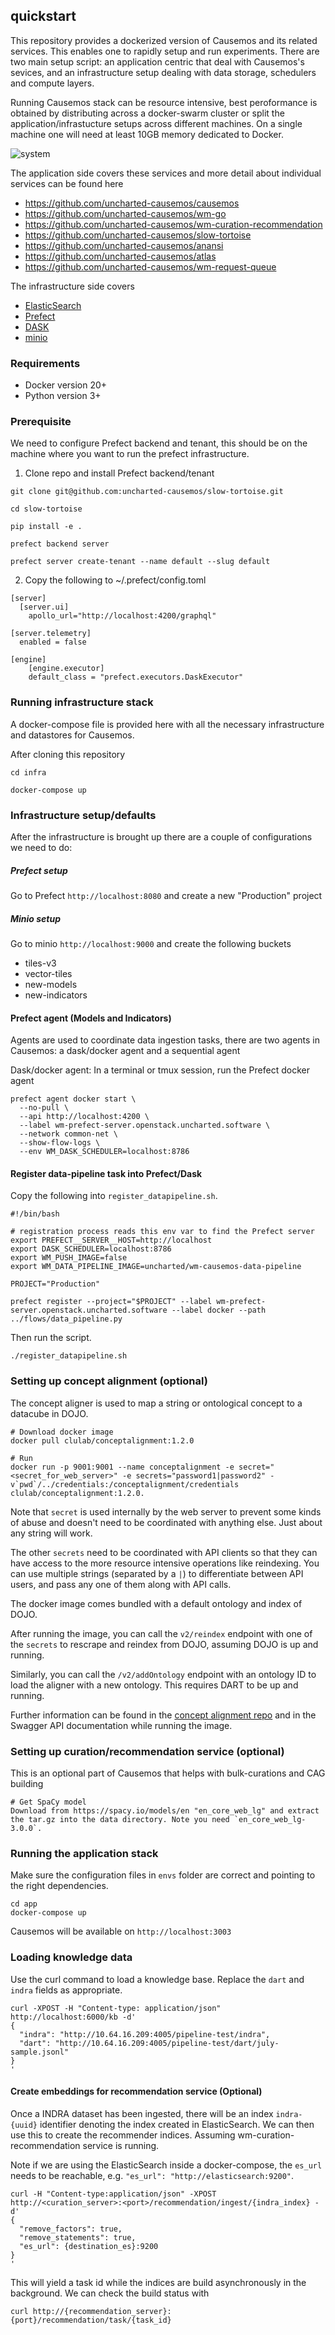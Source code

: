 ## quickstart
This repository provides a dockerized version of Causemos and its related services. This enables one to rapidly setup and run experiments. There are two main setup script: an application centric that deal with Causemos's sevices, and an infrastructure setup dealing with data storage, schedulers and compute layers. 

Running Causemos stack can be resource intensive, best peroformance is obtained by distributing across a docker-swarm cluster or split the application/infrastucture setups across different machines. On a single machine one will need at least 10GB memory dedicated to Docker.


![system](images/system.png)

The application side covers these services and more detail about individual services can be found here
- https://github.com/uncharted-causemos/causemos
- https://github.com/uncharted-causemos/wm-go
- https://github.com/uncharted-causemos/wm-curation-recommendation
- https://github.com/uncharted-causemos/slow-tortoise
- https://github.com/uncharted-causemos/anansi
- https://github.com/uncharted-causemos/atlas
- https://github.com/uncharted-causemos/wm-request-queue

The infrastructure side covers
- [ElasticSearch](https://www.elastic.co/what-is/elasticsearch)
- [Prefect](https://www.prefect.io/)
- [DASK](https://dask.org/)
- [minio](https://min.io/)


### Requirements
- Docker version 20+
- Python version 3+

### Prerequisite
We need to configure Prefect backend and tenant, this should be on the machine where you want to run the prefect infrastructure.

1. Clone repo and install Prefect backend/tenant

```
git clone git@github.com:uncharted-causemos/slow-tortoise.git

cd slow-tortoise

pip install -e .

prefect backend server

prefect server create-tenant --name default --slug default
```


2. Copy the following to ~/.prefect/config.toml

```
[server]
  [server.ui]
    apollo_url="http://localhost:4200/graphql"

[server.telemetry]
  enabled = false

[engine]
    [engine.executor]
    default_class = "prefect.executors.DaskExecutor"
```


### Running infrastructure stack
A docker-compose file is provided here with all the necessary infrastructure and datastores for Causemos. 

After cloning this repository

```
cd infra

docker-compose up
```

### Infrastructure setup/defaults
After the infrastructure is brought up there are a couple of configurations we need to do:

##### Prefect setup
Go to Prefect `http://localhost:8080` and create a new "Production" project

##### Minio setup
Go to minio `http://localhost:9000` and create the following buckets
 - tiles-v3
 - vector-tiles
 - new-models
 - new-indicators


#### Prefect agent (Models and Indicators)
Agents are used to coordinate data ingestion tasks, there are two agents in Causemos: a dask/docker agent and a sequential agent

Dask/docker agent: In a terminal or tmux session, run the Prefect docker agent
```
prefect agent docker start \
  --no-pull \
  --api http://localhost:4200 \
  --label wm-prefect-server.openstack.uncharted.software \
  --network common-net \
  --show-flow-logs \
  --env WM_DASK_SCHEDULER=localhost:8786
```

#### Register data-pipeline task into Prefect/Dask
Copy the following into `register_datapipeline.sh`.
```
#!/bin/bash

# registration process reads this env var to find the Prefect server
export PREFECT__SERVER__HOST=http://localhost
export DASK_SCHEDULER=localhost:8786
export WM_PUSH_IMAGE=false
export WM_DATA_PIPELINE_IMAGE=uncharted/wm-causemos-data-pipeline

PROJECT="Production"

prefect register --project="$PROJECT" --label wm-prefect-server.openstack.uncharted.software --label docker --path ../flows/data_pipeline.py
```

Then run the script.
```
./register_datapipeline.sh
```

### Setting up concept alignment (optional)

The concept aligner is used to map a string or ontological concept to a datacube in DOJO.

```
# Download docker image
docker pull clulab/conceptalignment:1.2.0

# Run
docker run -p 9001:9001 --name conceptalignment -e secret="<secret_for_web_server>" -e secrets="password1|password2" -v`pwd`/../credentials:/conceptalignment/credentials clulab/conceptalignment:1.2.0.
```

Note that `secret` is used internally by the web server to prevent some kinds of abuse and doesn't need to be coordinated with anything else. Just about any string will work.

The other `secrets` need to be coordinated with API clients so that they can have access to the more resource intensive operations like reindexing. You can use multiple strings (separated by a `|`) to differentiate between API users, and pass any one of them along with API calls.

The docker image comes bundled with a default ontology and index of DOJO.

After running the image, you can call the `v2/reindex` endpoint with one of the `secrets` to rescrape and reindex from DOJO, assuming DOJO is up and running.

Similarly, you can call the `/v2/addOntology` endpoint with an ontology ID to load the aligner with a new ontology. This requires DART to be up and running.

Further information can be found in the [concept alignment repo](https://github.com/clulab/ConceptAlignment) and in the Swagger API documentation while running the image.

### Setting up curation/recommendation service (optional)
This is an optional part of Causemos that helps with bulk-curations and CAG building

```
# Get SpaCy model
Download from https://spacy.io/models/en "en_core_web_lg" and extract the tar.gz into the data directory. Note you need `en_core_web_lg-3.0.0`.
```


### Running the application stack
Make sure the configuration files in `envs` folder are correct and pointing to the right dependencies.

```
cd app 
docker-compose up
```
Causemos will be available on `http://localhost:3003`



### Loading knowledge data
Use the curl command to load a knowledge base. Replace the `dart` and `indra` fields as appropriate. 

```
curl -XPOST -H "Content-type: application/json" http://localhost:6000/kb -d'
{
  "indra": "http://10.64.16.209:4005/pipeline-test/indra",
  "dart": "http://10.64.16.209:4005/pipeline-test/dart/july-sample.jsonl"
}
'
```

#### Create embeddings for recommendation service (Optional)
Once a INDRA dataset has been ingested, there will be an index `indra-{uuid}` identifier denoting the index created in ElasticSearch. We can then use this to create the recommender indices. Assuming wm-curation-recommendation service is running.

Note if we are using the ElasticSearch inside a docker-compose, the `es_url` needs to be reachable, e.g.  `"es_url": "http://elasticsearch:9200"`.

```
curl -H "Content-type:application/json" -XPOST http://<curation_server>:<port>/recommendation/ingest/{indra_index} -d'
{
  "remove_factors": true,
  "remove_statements": true,
  "es_url": {destination_es}:9200
}
'
```

This will yield a task id while the indices are build asynchronously in the background. We can check the build status with 

```
curl http://{recommendation_server}:{port}/recommendation/task/{task_id}
```
